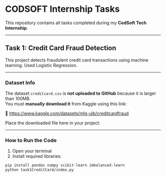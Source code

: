 # CODSOFT Internship Tasks 

This repository contains all tasks completed during my **CodSoft Tech Internship**.

---

##  Task 1: Credit Card Fraud Detection

This project detects fraudulent credit card transactions using machine learning. Used Logistic Regression.

---

###  Dataset Info

The dataset `creditcard.csv` is **not uploaded to GitHub** because it is larger than 100MB.  
You must **manually download it** from Kaggle using this link:

🔗 https://www.kaggle.com/datasets/mlg-ulb/creditcardfraud

Place the downloaded file here in your project:

---

###  How to Run the Code

1. Open your terminal
2. Install required libraries:

```bash
pip install pandas numpy scikit-learn imbalanced-learn
python task1CreditCard/index.py
